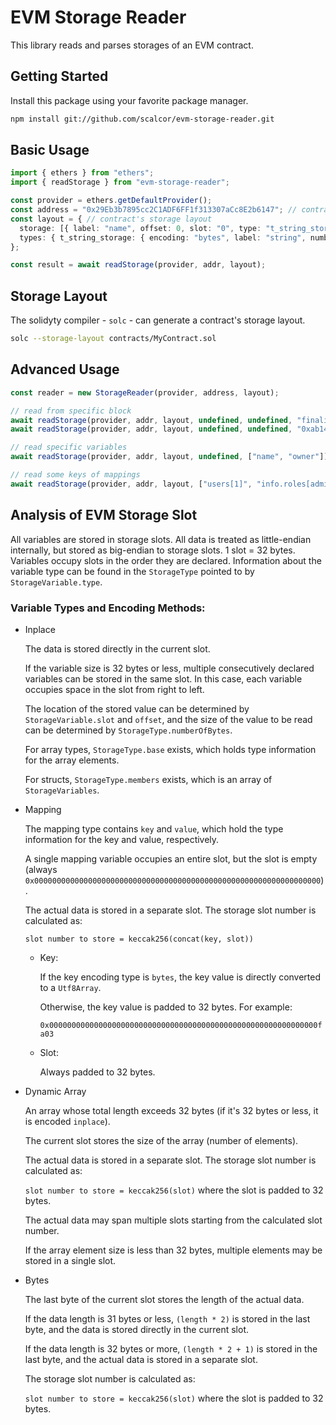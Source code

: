 # EVM Storage Reader

This library reads and parses storages of an EVM contract.

## Getting Started

Install this package using your favorite package manager.

```sh
npm install git://github.com/scalcor/evm-storage-reader.git
```

## Basic Usage

```typescript
import { ethers } from "ethers";
import { readStorage } from "evm-storage-reader";

const provider = ethers.getDefaultProvider();
const address = "0x29Eb3b7895cc2C1ADF6FF1f313307aCc8E2b6147"; // contract's address
const layout = { // contract's storage layout
  storage: [{ label: "name", offset: 0, slot: "0", type: "t_string_storage" }],
  types: { t_string_storage: { encoding: "bytes", label: "string", numberOfBytes: "32" } },
};

const result = await readStorage(provider, addr, layout);
```

## Storage Layout

The solidyty compiler - `solc` - can generate a contract's storage layout.

```sh
solc --storage-layout contracts/MyContract.sol
```

## Advanced Usage

```typescript
const reader = new StorageReader(provider, address, layout);

// read from specific block
await readStorage(provider, addr, layout, undefined, undefined, "finalized");
await readStorage(provider, addr, layout, undefined, undefined, "0xab14df");

// read specific variables
await readStorage(provider, addr, layout, undefined, ["name", "owner"]);

// read some keys of mappings
await readStorage(provider, addr, layout, ["users[1]", "info.roles[admin]"]);
```

## Analysis of EVM Storage Slot

All variables are stored in storage slots.
All data is treated as little-endian internally, but stored as big-endian to storage slots.
1 slot = 32 bytes.
Variables occupy slots in the order they are declared.
Information about the variable type can be found in the `StorageType` pointed to by `StorageVariable.type`.

### Variable Types and Encoding Methods:

- Inplace

  The data is stored directly in the current slot.

  If the variable size is 32 bytes or less, multiple consecutively declared variables can be stored in the same slot. In this case, each variable occupies space in the slot from right to left.

  The location of the stored value can be determined by `StorageVariable.slot` and `offset`, and the size of the value to be read can be determined by `StorageType.numberOfBytes`.

  For array types, `StorageType.base` exists, which holds type information for the array elements.

  For structs, `StorageType.members` exists, which is an array of `StorageVariables`.

- Mapping

  The mapping type contains `key` and `value`, which hold the type information for the key and value, respectively.

  A single mapping variable occupies an entire slot, but the slot is empty (always `0x0000000000000000000000000000000000000000000000000000000000000000`).

  The actual data is stored in a separate slot. The storage slot number is calculated as:

  `slot number to store = keccak256(concat(key, slot))`

  - Key:

    If the key encoding type is `bytes`, the key value is directly converted to a `Utf8Array`.

    Otherwise, the key value is padded to 32 bytes. For example:

    `0x000000000000000000000000000000000000000000000000000000000000fa03`

  - Slot:

    Always padded to 32 bytes.

- Dynamic Array

  An array whose total length exceeds 32 bytes (if it's 32 bytes or less, it is encoded `inplace`).

  The current slot stores the size of the array (number of elements).

  The actual data is stored in a separate slot. The storage slot number is calculated as:

  `slot number to store = keccak256(slot)` where the slot is padded to 32 bytes.

  The actual data may span multiple slots starting from the calculated slot number.

  If the array element size is less than 32 bytes, multiple elements may be stored in a single slot.

- Bytes

  The last byte of the current slot stores the length of the actual data.

  If the data length is 31 bytes or less, `(length * 2)` is stored in the last byte, and the data is stored directly in the current slot.

  If the data length is 32 bytes or more, `(length * 2 + 1)` is stored in the last byte, and the actual data is stored in a separate slot.

  The storage slot number is calculated as:

  `slot number to store = keccak256(slot)` where the slot is padded to 32 bytes.
